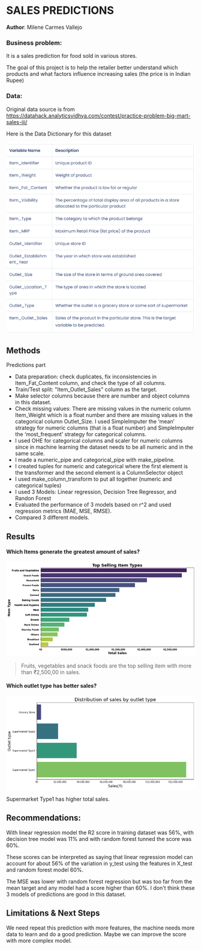 
# SALES PREDICTIONS 

**Author**: Milene Carmes Vallejo 

### Business problem:

It is a sales prediction for food sold in various stores.

The goal of this project is to help the retailer better understand which products and what factors influence increasing sales (the price is in Indian Rupee)


### Data:
Original data source is from https://datahack.analyticsvidhya.com/contest/practice-problem-big-mart-sales-iii/

Here is the Data Dictionary for this dataset

![sales_predictions](Picture1.png)



## Methods


Predictions part
- Data preparation: check duplicates, fix inconsistencies in Item_Fat_Content column, and check the type of all columns. 
- Train/Test split: "Item_Outlet_Sales" column as the target.
- Make selector columns because there are number and object columns in this dataset.
- Check missing values: There are missing values in the numeric column Item_Weight which is a float number and there are missing values in the categorical column Outlet_Size. I used SimpleImputer the ‘mean’ strategy for numeric columns (that is a float number) and SimpleImputer the ‘most_frequent’ strategy for categorical columns.
- I used OHE for categorical columns and scaler for numeric columns since in machine learning the dataset needs to be all numeric and in the same scale. 
- I made a numeric_pipe and categorical_pipe with make_pipeline. 
- I created tuples for numeric and categorical where the first element is the transformer and the second element is a ColumnSelector object
- I used make_column_transform to put all together (numeric and categorical tuples)
- I used 3 Models:  Linear regression, Decision Tree Regressor, and Randon Forest 
- Evaluated the performance of 3 models based on r^2 and used regression metrics (MAE, MSE, RMSE).
- Compared 3 different models. 


## Results


#### Which Items generate the greatest amount of sales?
![sales_predictions](ITEM.png)

> Fruits, vegetables and snack foods are the top selling item with more than ₹2,500,00 in sales.


#### Which outlet type has better sales?
![sales_predictions](type.png)

Supermarket Type1 has higher total sales.


## Recommendations:

With linear regression model the R2 score in training dataset was 56%, with decision tree model was 11% and with random forest tunned the score was 60%.

These scores can be interpreted as saying that linear regression model can account for about 56% of the variation in y_test using the features in X_test and random forest model 60%.

The MSE was lower with random forest regression but was too far from the mean target and any model had a score higher than 60%. I don't think these 3 models of  predictions are good in this dataset.


## Limitations & Next Steps

We need repeat this prediction with more features, the machine needs more data to learn and do a good prediction. Maybe we can improve the score with more complex model. 



